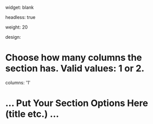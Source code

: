 widget: blank

headless: true

weight: 20

design:
  # Choose how many columns the section has. Valid values: 1 or 2.
  columns: '1'

# ... Put Your Section Options Here (title etc.) ...
